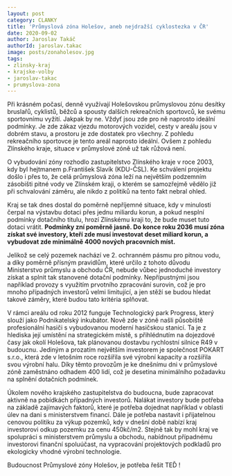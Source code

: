 ```yaml
---
layout: post
category: CLANKY
title: 'Průmyslová zóna Holešov, aneb nejdražší cyklostezka v ČR'
date: 2020-09-02
author: Jaroslav Takáč
authorId: jaroslav.takac
image: posts/zonaholesov.jpg
tags: 
- zlinsky-kraj
- krajske-volby
- jaroslav-takac
- prumyslova-zona
---
```

Při krásném počasí, denně využívají Holešovskou průmyslovou zónu desítky bruslařů, cyklistů, běžců a spousty dalších rekreačních sportovců, ke svému sportovnímu vyžití. Jakpak by ne. Vždyť jsou zde pro ně naprosto ideální podmínky. Je zde zákaz vjezdu motorových vozidel, cesty v areálu jsou v dobrém stavu, a prostoru je zde dostatek pro všechny. Z pohledu rekreačního sportovce je tento areál naprosto ideální. Ovšem z pohledu Zlínského kraje, situace v průmyslové zóně už tak růžová není. 

O vybudování zóny rozhodlo zastupitelstvo Zlínského kraje v roce 2003, kdy byl hejtmanem p.František Slavík (KDU-ČSL). Ke schválení projektu došlo i přes to, že celá průmyslová zóna leží na největším podzemním zásobišti pitné vody ve Zlínském kraji, o kterém se samozřejmě vědělo již při schvalování záměru, ale nikdo z politiků na tento fakt nebral ohled.

Kraj se tak dnes dostal do poměrně nepříjemné situace, kdy v minulosti čerpal na výstavbu dotaci přes jednu miliardu korun, a pokud nesplní podmínky dotačního titulu, hrozí Zlínskému kraji to, že bude muset tuto dotaci vrátit. **Podmínky zní poměrně jasně. Do konce roku 2036 musí zóna získat své investory, kteří zde musí investovat deset miliard korun, a vybudovat zde minimálně 4000 nových pracovních míst.**

Jelikož se celý pozemek nachází ve 2. ochranném pásmu pro pitnou vodu, a díky poměrně přísným pravidlům, které určilo z tohoto důvodu Ministerstvo průmyslu a obchodu ČR, nebude vůbec jednoduché investory získat a splnit tak stanovené dotační podmínky. Nepřípustnými jsou například provozy s využitím prvotního zpracování surovin, což je pro mnoho případných investorů velmi limitující, a jen stěží se budou hledat takové záměry, které budou tato kritéria splňovat. 

V rámci areálu od roku 2012 funguje Technologický park Progress, který slouží jako Podnikatelský inkubátor. Nově zde v zóně našli působiště profesionální hasiči s vybudovanou moderní hasičskou stanicí. Ta je z hlediska její umístění na strategickém místě, s přihlédnutím na dojezdové časy jak okolí Holešova, tak plánovanou dostavbu rychlostní silnice R49 v budoucnu. Jediným a prozatím největším investorem je společnost POKART s.r.o., která zde v letošním roce rozšířila své výrobní kapacity a rozšířila svou výrobní halu. Díky těmto provozům je ke dnešnímu dni v průmyslové zóně zaměstnáno odhadem 400 lidí, což je desetina minimálního požadavku na splnění dotačních podmínek.

Úkolem nového krajského zastupitelstva do budoucna, bude zapracovat aktivně na pobídkách případných investorů. Nalákat investory bude potřeba na základě zajímavých faktorů, které je potřeba dojednat například v oblasti úlev na dani s ministerstvem financí. Dále je potřeba nastavit i přijatelnou cenovou politiku za výkup pozemků, kdy v dnešní době nabízí kraj investorovi odkup pozemku za cenu 450kč/m2. Stejně tak by mohl kraj ve spolupráci s ministerstvem průmyslu a obchodu, nabídnout případnému investorovi  finanční spoluúčast, na vypracování projektových podkladů pro ekologicky vhodné výrobní technologie.

Budoucnost Průmyslové zóny Holešov, je potřeba řešit TEĎ !
